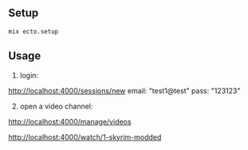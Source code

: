 ## Setup

```
mix ecto.setup
```

## Usage

1. login:

[http://localhost:4000/sessions/new](http://localhost:4000/sessions/new)
email: "test1@test"
pass: "123123"

2. open a video channel:

[http://localhost:4000/manage/videos](http://localhost:4000/manage/videos)

[http://localhost:4000/watch/1-skyrim-modded](http://localhost:4000/watch/1-skyrim-modded)
